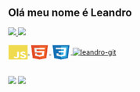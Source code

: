  ## Olá meu nome é Leandro<br>
   <div>
  <a href="https://github.com/o-leandro">
  <img height="160em" src="https://github-readme-stats.vercel.app/api?username=o-leandro&show_icons=true&theme=react&include_all_commits=true&count_private=true"/>
  <img height="160em" src="https://github-readme-stats.vercel.app/api/top-langs/?username=o-leandro&layout=compact&langs_count=16&theme=react"/>
<div>
<div style="display: inline_block"><br>
  <img align="center" alt="leandro-Js" height="30" width="40" src="https://raw.githubusercontent.com/devicons/devicon/master/icons/javascript/javascript-plain.svg">
  <img align="center" alt="leandro-HTML" height="30" width="40" src="https://raw.githubusercontent.com/devicons/devicon/master/icons/html5/html5-original.svg">
  <img align="center" alt="leandro-CSS" height="30" width="40" src="https://raw.githubusercontent.com/devicons/devicon/master/icons/css3/css3-original.svg">
  <img align="center" alt="leandro-git" height="30 width=""40" src="https://git-scm.com/images/logos/downloads/Git-Icon-1788C.png">
</div>
  <br><br>
 <a href = "mailto: leandroti097@gmail.com" target="_blank"><img src="https://img.shields.io/badge/-Gmail-%23333?style=for-the-badge&logo=gmail&logoColor=white" target="_blank"></a>
  <a href="https://www.linkedin.com/in/leandro-s-59674690/" target="_blank"><img src="https://img.shields.io/badge/-LinkedIn-%230077B5?style=for-the-badge&logo=linkedin&logoColor=white" target="_blank"></a> <br>
  
  ###
 
